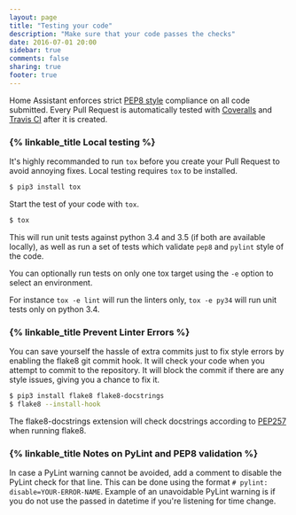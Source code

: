 ```yaml
---
layout: page
title: "Testing your code"
description: "Make sure that your code passes the checks"
date: 2016-07-01 20:00
sidebar: true
comments: false
sharing: true
footer: true
---
```


Home Assistant enforces strict [PEP8 style](https://www.python.org/dev/peps/pep-0008/) compliance on all code submitted. Every Pull Request is automatically tested with [Coveralls](https://coveralls.io/github/home-assistant/home-assistant) and [Travis CI](https://travis-ci.org/home-assistant/home-assistant) after it is created.

### {% linkable_title Local testing %}

It's highly recommanded to run `tox` before you create your Pull Request to avoid annoying fixes. Local testing requires `tox` to be installed.

```bash
$ pip3 install tox
```

Start the test of your code with `tox`.

```bash
$ tox
```

This will run unit tests against python 3.4 and 3.5 (if both are available locally), as well as run a set of tests which validate `pep8` and `pylint` style of the code.

You can optionally run tests on only one tox target using the `-e` option to select an environment.

For instance `tox -e lint` will run the linters only, `tox -e py34` will run unit tests only on python 3.4.

### {% linkable_title Prevent Linter Errors %}
 
You can save yourself the hassle of extra commits just to fix style errors by enabling the flake8 git commit hook. It will check your code when you attempt to commit to the repository. It will block the commit if there are any style issues, giving you a chance to fix it.

```bash
$ pip3 install flake8 flake8-docstrings
$ flake8 --install-hook
```

The flake8-docstrings extension will check docstrings according to [PEP257](https://www.python.org/dev/peps/pep-0257/) when running flake8.

### {% linkable_title Notes on PyLint and PEP8 validation %}

In case a PyLint warning cannot be avoided, add a comment to disable the PyLint check for that line. This can be done using the format `# pylint: disable=YOUR-ERROR-NAME`. Example of an unavoidable PyLint warning is if you do not use the passed in datetime if you're listening for time change.

